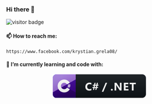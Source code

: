 ### Hi there 👋

<!--
**GreysonKrystian/GreysonKrystian** is a ✨ _special_ ✨ repository because its `README.md` (this file) appears on your GitHub profile.

Here are some ideas to get you started:

- 🔭 I’m currently working on ...
- 🌱 I’m currently learning ...
- 👯 I’m looking to collaborate on ...
- 🤔 I’m looking for help with ...
- 💬 Ask me about ...
- 📫 How to reach me:
    https://www.facebook.com/krystian.grela08/
- ⚡ Fun fact: ...
-->

![visitor badge](https://visitor-badge.glitch.me/badge?page_id=jwenjian.visitor-badge)

#### 📫 How to reach me:
    https://www.facebook.com/krystian.grela08/
    
#### 🌱 I’m currently learning and code with:
<p align="center">
   <a href="#">
    <img src="Icons/svg/dev/languages/csharp_dotnet.svg" alt="csharp_dotnet badge" style="vertical-align:top margin:6px 4px">
   </a>  
</p>

